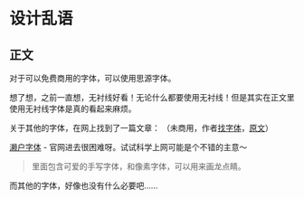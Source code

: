 设计乱语
==================================
正文
----------------------------------
对于可以免费商用的字体，可以使用思源字体。

想了想，之前一直想，无衬线好看！无论什么都要使用无衬线！但是其实在正文里使用无衬线字体是真的看起来麻烦。

关于其他的字体，在网上找到了一篇文章：
（未商用，作者[找字体](https://www.zhihu.com/people/zhaoqianbei/activities)，[原文](https://zhuanlan.zhihu.com/p/30633005)）

[濑户字体](http://setofont.osdn.jp/) - 官网进去很困难呀。试试科学上网可能是个不错的主意～
> 里面包含可爱的手写字体，和像素字体，可以用来画龙点睛。

而其他的字体，好像也没有什么必要吧......